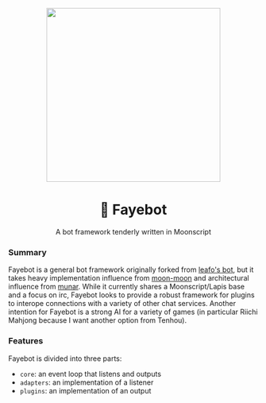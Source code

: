 <p align="center">
  <img src="https://raw.githubusercontent.com/catlover91/fayebot/master/faye/static/images/faye-1.png" width="350"/>
</p>
<h1 align="center">💋 Fayebot</h1>
<p align="center">A bot framework tenderly written in Moonscript</p>

### Summary
Fayebot is a general bot framework originally forked from [leafo's bot](https://github.com/leafo/saltw-bot), but it takes heavy implementation influence from [moon-moon](https://github.com/wiseguiz/Moon-Moon) and architectural influence from [munar](https://github.com/welovekpop/munar). While it currently shares a Moonscript/Lapis base and a focus on irc, Fayebot looks to provide a robust framework for plugins to interope connections with a variety of other chat services. Another intention for Fayebot is a strong AI for a variety of games (in particular Riichi Mahjong because I want another option from Tenhou).

### Features
Fayebot is divided into three parts:
* `core`: an event loop that listens and outputs
* `adapters`: an implementation of a listener
* `plugins`: an implementation of an output


